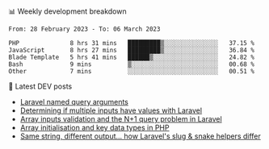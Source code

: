 📊 Weekly development breakdown
<!--START_SECTION:waka-->

```text
From: 28 February 2023 - To: 06 March 2023

PHP              8 hrs 31 mins   █████████▒░░░░░░░░░░░░░░░   37.15 %
JavaScript       8 hrs 27 mins   █████████▒░░░░░░░░░░░░░░░   36.84 %
Blade Template   5 hrs 41 mins   ██████▒░░░░░░░░░░░░░░░░░░   24.82 %
Bash             9 mins          ▒░░░░░░░░░░░░░░░░░░░░░░░░   00.68 %
Other            7 mins          ░░░░░░░░░░░░░░░░░░░░░░░░░   00.51 %
```

<!--END_SECTION:waka-->

📕 Latest DEV posts
<!-- BLOG-POST-LIST:START -->
- [Laravel named query arguments](https://dev.to/michaelvickersuk/laravel-named-query-arguments-28kd)
- [Determining if multiple inputs have values with Laravel](https://dev.to/michaelvickersuk/determining-if-multiple-inputs-have-values-with-laravel-km6)
- [Array inputs validation and the N+1 query problem in Laravel](https://dev.to/michaelvickersuk/array-inputs-validation-and-the-n1-query-problem-in-laravel-2agb)
- [Array initialisation and key data types in PHP](https://dev.to/michaelvickersuk/array-initialisation-and-key-data-types-in-php-1e5b)
- [Same string, different output... how Laravel&#39;s slug &amp; snake helpers differ](https://dev.to/michaelvickersuk/same-string-different-output-how-laravels-slug-snake-helpers-differ-1ccj)
<!-- BLOG-POST-LIST:END -->
